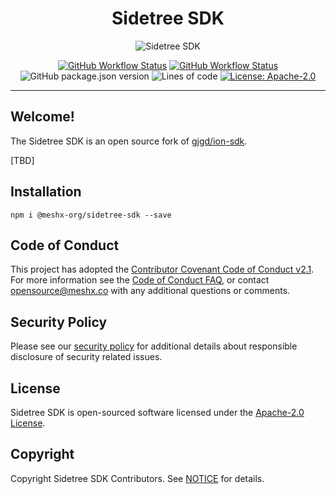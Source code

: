 <!--
parent:
  order: false
-->

<div align="center">
  <h1>Sidetree SDK</h1>
</div>

<!-- Header -->
<p align="center">
    <img src="https://media.githubusercontent.com/media/meshx-org/sidetree-sdk/main/docs/github-cover.png" alt="Sidetree SDK">
</p>

<!-- Badges -->

<div align="center">

[![GitHub Workflow Status](https://img.shields.io/github/workflow/status/meshx-org/sidetree-sdk/CI?label=CI)](https://github.com/meshx-org/sidetree-sdk/actions/workflows/ci.yml)
[![GitHub Workflow Status](https://img.shields.io/github/workflow/status/meshx-org/sidetree-sdk/Publish%20Package?label=Publish)](https://github.com/meshx-org/sidetree-sdk/actions/workflows/publish.yml)
![GitHub package.json version](https://img.shields.io/github/package-json/v/meshx-org/sidetree-sdk?color=g)
![Lines of code](https://img.shields.io/tokei/lines/github/meshx-org/sidetree-sdk)
[![License: Apache-2.0](https://img.shields.io/github/license/meshx-org/sidetree-sdk)](https://opensource.org/licenses/Apache-2.0)

</div>

---

## Welcome!

The Sidetree SDK is an open source fork of [gjgd/ion-sdk](https://github.com/gjgd/ion-sdk).

[TBD]

## Installation

```
npm i @meshx-org/sidetree-sdk --save
```

## Code of Conduct

This project has adopted the [Contributor Covenant Code of Conduct v2.1](CODE_OF_CONDUCT.md). For more information see the [Code of Conduct FAQ](https://www.contributor-covenant.org/faq), or contact [opensource@meshx.co](mailto:opensource@meshx.co) with any additional questions or comments.

## Security Policy

Please see our [security policy](./SECURITY.md) for additional details about responsible disclosure of security related issues.

## License

Sidetree SDK is open-sourced software licensed under the [Apache-2.0 License](LICENSE).

## Copyright

Copyright Sidetree SDK Contributors. See [NOTICE](NOTICE.txt) for details.